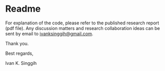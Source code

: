# Readme

For explanation of the code, please refer to the published research report (pdf file).
Any discussion matters and research collaboration ideas can be sent by email to ivanksinggih@gmail.com.

Thank you.

Best regards,

Ivan K. Singgih
